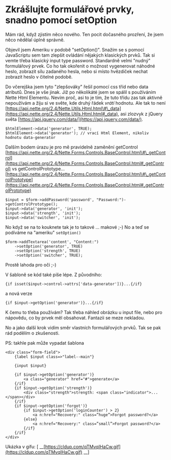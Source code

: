 # Zkrášlujte formulářové prvky, snadno pomocí setOption

Mám rád, když zjistím něco nového. Ten pocit dočasného prozření, že jsem něco nědělal úplně správně.

Objevil jsem Ameriku v podobě "setOption\(\)". Snažím se s pomocí JavaScriptu sem tam zlepšit ovládání nějakých klasických prvků. Tak si vemte třeba klasický input type password. Standardně velmi "nudný" formulářový prvek. Co ho tak okořenit o možnost vygenerovat náhodné heslo, zobrazit sílu zadaného hesla, nebo si místo hvězdiček nechat zobrazit heslo v čitelné podobě.

Do včerejška jsem tyto "zlepšováky" řešil pomocí css tříd nebo data atributů. Dnes je vše jinak. Již po několikáté jsem se spálil s používáním Nette Html Elementu. Nevím proč, asi to je tím, že tuto třídu zas tak aktivně nepoužívám a žiju si ve světe, kde druhý řádek _vrátí_ hodnotu. Ale tak to není [https://api.nette.org/2.4/Nette.Utils.Html.html\#\_data](https://api.nette.org/2.4/Nette.Utils.Html.html#_data), asi zlozvyk z jQuery světa [https://api.jquery.com/data/](https://api.jquery.com/data/).

```text
$htmlElement->data('generator', TRUE);
$htmlElement->data('generator'); // vrací Html Element, nikoliv hodnotu data-generator
```

Dalším bodem úrazu je pro mě pravidelně zaměnění getControl [https://api.nette.org/2.4/Nette.Forms.Controls.BaseControl.html\#\_getControl](https://api.nette.org/2.4/Nette.Forms.Controls.BaseControl.html#_getControl) vs getControlPrototype... [https://api.nette.org/2.4/Nette.Forms.Controls.BaseControl.html\#\_getControlPrototype](https://api.nette.org/2.4/Nette.Forms.Controls.BaseControl.html#_getControlPrototype)

```text
$input = $form->addPassword('password', "Password:")->getControlPrototype();
$input->data('generator', 'init');
$input->data('strength', 'init');
$input->data('switcher', 'init');
```

No když se na to kouknete tak je to takové ... makové ;-\) No a teď se podíváme na "ameriku" `setOption()`

```text
$form->addTextarea('content', "Content:")
    ->setOption('generator', TRUE)
    ->setOption('strength', TRUE)
    ->setOption('switcher', TRUE);
```

Prostě lahoda pro oči ;-\)

V šabloně se kód také píše lépe. Z původního:

```text
{if isset($input->control->attrs['data-generator'])}...{/if}
```

a nová verze

```text
{if $input->getOption('generator')}...{/if}
```

K čemu to třeba používám? Tak třeba náhled obrázku u input file, nebo pro nápovědu, co by prvek měl obsahovat. Fantazii se meze nekladou.

No a jako další krok vidím směr vlastních formulářových prvků. Tak se pak rád podělím o zkušenosti.

PS: takhle pak může vypadat šablona

```text
<div class="form-field">
    {label $input class=>"label--main"}

    {input $input}

    {if $input->getOption('generator')}
        <a class="generator" href="#">generate</a>
    {/if}
    {if $input->getOption('strength')}
        <div class="strength">strength: <span class="indicator">...</span></div>
    {/if}
    {if $input->getOption('forgot')}
        {if $input->getOption('loginCounter') > 2}
            <a n:href="Recovery:" class=”huge”>Forgot password?</a>
        {else}
            <a n:href="Recovery:" class=”small”>Forgot password?</a>
        {/if}
    {/if}
</div>
```

Ukázka v gifu: \[ __[https://cldup.com/qTMvqIHaCw.gif](https://cldup.com/qTMvqIHaCw.gif) __\]

